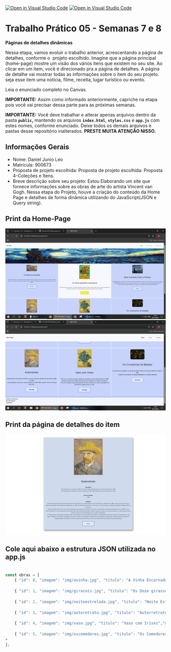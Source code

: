 [![Open in Visual Studio Code](https://classroom.github.com/assets/open-in-vscode-2e0aaae1b6195c2367325f4f02e2d04e9abb55f0b24a779b69b11b9e10269abc.svg)](https://classroom.github.com/online_ide?assignment_repo_id=20735883&assignment_repo_type=AssignmentRepo)
[![Open in Visual Studio Code](https://classroom.github.com/assets/open-in-vscode-2e0aaae1b6195c2367325f4f02e2d04e9abb55f0b24a779b69b11b9e10269abc.svg)](https://classroom.github.com/online_ide?assignment_repo_id=20696594&assignment_repo_type=AssignmentRepo)
# Trabalho Prático 05 - Semanas 7 e 8

**Páginas de detalhes dinâmicas**

Nessa etapa, vamos evoluir o trabalho anterior, acrescentando a página de detalhes, conforme o  projeto escolhido. Imagine que a página principal (home-page) mostre um visão dos vários itens que existem no seu site. Ao clicar em um item, você é direcionado pra a página de detalhes. A página de detalhe vai mostrar todas as informações sobre o item do seu projeto. seja esse item uma notícia, filme, receita, lugar turístico ou evento.

Leia o enunciado completo no Canvas. 

**IMPORTANTE:** Assim como informado anteriormente, capriche na etapa pois você vai precisar dessa parte para as próximas semanas. 

**IMPORTANTE:** Você deve trabalhar e alterar apenas arquivos dentro da pasta **`public`,** mantendo os arquivos **`index.html`**, **`styles.css`** e **`app.js`** com estes nomes, conforme enunciado. Deixe todos os demais arquivos e pastas desse repositório inalterados. **PRESTE MUITA ATENÇÃO NISSO.**

## Informações Gerais

- Nome: Daniel Junio Leo
- Matricula: 900673
- Proposta de projeto escolhida: Proposta de projeto escolhida: Proposta 4-Coleções e Itens.
- Breve descrição sobre seu projeto: Estou Elaborando  um site que fornece informações sobre as obras de arte do artista Vincent van Gogh. Nessa etapa do Projeto, houve a criação do conteúdo da Home Page e detalhes de forma dinâmica utilizando do JavaScript(JSON e Query string).

## Print da Home-Page

![Print da Home-page](public\img\home7.PNG)
![Print da Home-page parte2](public\img\HomePage7.0.2.PNG)

## Print da página de detalhes do item

![Print da Página de detalhes](public\img\Detalhes7.PNG)

## Cole aqui abaixo a estrutura JSON utilizada no app.js

```javascript

const obras = [
    { "id": 0, "imagem": "img/avinha.jpg", "titulo": "A Vinha Encarnada","data": "1888", "descricao": " A Vinha Encarnada é um quadro do pintor holandês Vincent Van Gogh, concluído no início de novembro de 1888.<br>&nbsp; Esta foi a única peça vendida pelo artista em vida. O quadro foi adquirido em Bruxelas por 400 Francos, por Anna Boch.", "descricaoCompleta":"O quadro do pintor holandês Vincent Van Gogh, concluído no início de novembro de 1888. Esta foi a única peça vendida pelo artista em vida.<br>&nbspO quadro foi adquirido em Bruxelas por 400 Francos, por Anna Boch. Van Gogh ficou sabendo do negócio por intermédio de seu irmão e mecenas Theo Van Gogh, em fevereiro de 1890.<br>&nbsp A Vinha Encarnada foi exibida pela primeira vez na mostra de Les XX, em 1890, em Bruxelas e vendida por 400 Francos belgas  para Anna Boch, uma pintora impressionista da Bélgica, membra do Les XX e colecionadora de arte. Anna era irmã de Eugène Boch, também pintor impressionista e amigo de Van Gogh, que havia pintado o retrato de Boch  em Arles, no outono de 1888.<br>&nbsp Assim como o Terraço do Café à Noite, foi adquirida pelo colecionador russo Sergei Shchukin. Veio a ser nacionalizada pelos bolcheviques junto com o resto da coleção de Sergei, a qual, eventualmente, foi para o Museu Pushkin de Belas Artes em Moscou." },

    { "id": 1, "imagem": "img/giracois.jpg", "titulo": "Os Doze girassóis numa jarra","data": "1888", "descricao": "Van Gogh pintou uma série de 11 quadros de girassóis (quatro em Paris e sete em Arles), que se tornaram algumas das suas obras mais icónicas, simbolizando para ele felicidade, gratidão, força e resistência." , "descricaoCompleta" : "Os Doze girassóis numa jarra é uma pintura do pintor holandês Vincent van Gogh. Após a chegada do pintor ao sul da França, estabelecendo-se em Arles, Van Gogh passou a utilizar efeitos de cores e de luz com mais intensidade. Doze Girassóis numa Jarra pode ser considerado o culminar de todo este efeito em na obra do artista.<br>&nbsp Finalizado em agosto de 1888, o quadro está hoje exposto na Neue Pinakothek, em Munique.<br>&nbsp  Atualmente, esta é uma das telas mais famosas do mundo. Tal sucesso e reconhecimento contrastam com a vida do seu autor, que sempre viveu à margem da sociedade. Ao longo de toda a trajetória de Van Gogh, o artista vendeu somente um quadro. Ele só foi reconhecido mundialmente depois de sua morte." },

    { "id": 2, "imagem": "img/noiteestrelada.jpg", "titulo": "Noite Estrelada Sobre o Ródano","data": "1889", "descricao": "  A Noite Estrelada é uma pintura de Vincent van Gogh de 1889. A obra retrata a vista da janela de um quarto do hospício de Saint-Rémy-de-Provence, pouco antes do nascer do sol, com a adição de um vilarejo idealizado pelo artista.<br>&nbsp; A tela faz parte da coleção permanente do Museu de Arte Moderna de Nova Iorque desde 1941.", "descricaoCompleta" : " Noite Estrelada Sobre o Ródano é uma pintura de 1888 do pintor holandês Vincent van Gogh.O quadro foi pintado após a sua mudança para Arles, no sul da França, nove meses antes de ser hospitalizado e dois anos antes de cometer suicídio. Em Arles, Van Gogh produziu outras obras famosas, como Quarto em Arles e Terraço do Café à Noite.<br>&nbsp;Atualmente a obra está exposta no Musée d'Orsay, em Paris, França. Ela foi exposta pela primeira vez em 1889 Salon des Artistes Independants.<br>&nbsp;A obra retrata a paisagem vista à noite à beira do Ródano, um importante rio europeu." },

    { "id": 3, "imagem": "img/autoretrato.jpg", "titulo": "Autorretrato","data": "1889", "descricao": " O Autorretrato com Chapéu de Feltro é um óleo sobre tela, pintado por Vincent van Gogh em 1888.<br>&nbsp; Van Gogh pintou esta tela no inverno europeu de 1887-1888, quando viveu em Paris por dois anos.", "descricaoCompleta" : "O pintor holandês pós-impressionista Vincent van Gogh pintou um autorretrato em óleo sobre tela em setembro de 1889. A obra, que pode ter sido o último autorretrato de Van Gogh, foi pintada pouco antes de ele deixar Saint-Rémy-de-Provence, no sul da França. A pintura está agora no Musée d'Orsay, em Paris.<br>&nbsp;Este autorretrato foi um dos cerca de 32 produzidos ao longo de um período de 10 anos, e estes foram uma parte importante de seu trabalho como pintor.Ele pintou a si mesmo porque muitas vezes não tinha dinheiro para pagar modelos. Ele levou a pintura com ele para Auvers-sur-Oise, perto de Paris, onde a mostrou ao Dr. Paul Gachet, que a achou maravilhosa.<br>&nbsp; Os historiadores da arte estão divididos sobre se esta pintura ou o Autorretrato sem barba é o autorretrato final de Van Gogh. Os historiadores de arte Ingo F. Walther e Jan Hulsker consideram que esta é a última, com Hulsker considerando que foi pintada em Arles após a internação de Van Gogh no hospital depois de mutilar sua orelha, enquanto Ronald Pickvance acha que Autorretrato sem barba foi a pintura posterior" },

    { "id": 4, "imagem": "img/vaso.jpg", "titulo": "Vaso com Iríses","data": "1890 ", "descricao": "Vaso com íris contra um fundo amarelo é uma pintura a óleo sobre tela feita em 1889 pelo pintor Vincent Van Gogh. Está preservado no Museu Van Gogh em Amsterdã.<br> &nbsp; É um dos trabalhos realizados enquanto ele estava internado na clínica psiquiátrica de Saint-Rémy, cidade próxima a Arles." , "descricaoCompleta" : "Vaso com Íris Contra um Fundo Amarelo é uma pintura a óleo sobre tela feita em 1889 pelo pintor Vincent Van Gogh . Está preservada no Museu Van Gogh em Amsterdã . É uma das obras feitas enquanto ele estava internado na clínica psiquiátrica de Saint-Rémy, uma cidade perto de Arles. A obra está localizada no museu Van Gogh em Amsterdã.<br>&nbsp;Van Gogh tem uma obra semelhante, com o mesmo nome, mas também conhecida como Vaso com Íris , localizada no Metropolitan Museum of Art, em Nova York .<br>&nbsp;A pintura criada em  1890 pertence a série de pinturas sobre flores ( Vaso com Centáureas e Papoulas , Vaso com Rosas Cor-de-Rosa , Vaso Japonês com Rosas e Anêmonas ) pode-se perceber a influência das gravuras japonesas , tema que o fascinou durante a maior parte de sua trajetória artística e que foi muito popular entre a sociedade de sua época, o que o levou a eliminar as sombras e ocupar grande parte da pintura com flores densas e seus caules grossos. "},

    { "id": 5, "imagem": "img/oscomedores.jpg", "titulo": "Os Comedores de Batatas","data": "1885", "descricao": " Os comedores de batata é um quadro do pintor Vincent van Gogh, terminado em abril de 1885.<br>&nbsp;o retrato de uma época, da classe trabalhadora e sua base alimentar.","descricaoCompleta":"Os Comedores de Batatas é uma pintura a óleo sobre tela feita em 1885 pelo pintor holandês Vincent van Gogh. A obra está localizada no Museu Van Gogh em Amsterdã. A pintura retrata uma família de camponeses comendo batatas, e é considerada uma das obras mais importantes do período inicial de Van Gogh na Holanda. A obra foi inspirada por um esboço feito por Van Gogh em 1883, durante sua estadia em Nuenen, onde ele morava com seus pais e trabalhava como pastor.<br>&nbsp;Van Gogh queria mostrar a vida difícil dos camponeses e a importância da batata como alimento básico para eles. Ele usou cores escuras e tons terrosos para criar uma atmosfera sombria e realista, enfatizando a dureza da vida rural. A pintura foi criticada na época por sua representação crua e não idealizada dos camponeses, mas hoje é considerada uma obra-prima do pós-impressionismo e um exemplo do compromisso social de Van Gogh." }
+
];
```